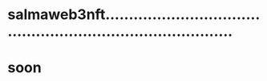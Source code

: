 # salmaweb3nft.................................................................................
# soon
